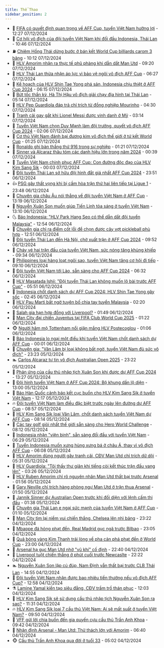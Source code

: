 ```yaml
---
title: Thể Thao
sidebar_position: 2
---
```


<!-- dantri-the-thao:START -->
- 🎡 [FIFA có quyết định quan trọng về AFF Cup, tuyển Việt Nam hưởng lợi](https://dantri.com.vn/the-thao/fifa-co-quyet-dinh-quan-trong-ve-aff-cup-tuyen-viet-nam-huong-loi-20241207192703046.htm) - 12:27 07/12/2024
- 💯 [Cơ hội vô địch của đội tuyển Việt Nam khi đối đầu Indonesia, Thái Lan](https://dantri.com.vn/the-thao/co-hoi-vo-dich-cua-doi-tuyen-viet-nam-khi-doi-dau-indonesia-thai-lan-20241207121025898.htm) - 10:46 07/12/2024
- ⛽️ [Chiêm Hồng Thái dừng bước ở bán kết World Cup billiards carom 3 băng](https://dantri.com.vn/the-thao/chiem-hong-thai-dung-buoc-o-ban-ket-world-cup-billiards-carom-3-bang-20241207170928394.htm) - 10:12 07/12/2024
- 💃 [HLV Amorim nhận ra thực tế phũ phàng khi dẫn dắt Man Utd](https://dantri.com.vn/the-thao/hlv-amorim-nhan-ra-thuc-te-phu-phang-khi-dan-dat-man-utd-20241207162019536.htm) - 09:20 07/12/2024
- 🌈 [HLV Thái Lan thừa nhận áp lực vì bảo vệ ngôi vô địch AFF Cup](https://dantri.com.vn/the-thao/hlv-thai-lan-thua-nhan-ap-luc-vi-bao-ve-ngoi-vo-dich-aff-cup-20241207132635094.htm) - 06:27 07/12/2024
- 🦅 [Kế hoạch của HLV Shin Tae Yong phá sản, Indonesia chịu thiệt ở AFF Cup 2024](https://dantri.com.vn/the-thao/ke-hoach-cua-hlv-shin-tae-yong-pha-san-indonesia-chiu-thiet-o-aff-cup-2024-20241207124517147.htm) - 06:15 07/12/2024
- 🌝 [Bứt tốc thần kỳ, Hà Thị Hậu vô địch giải chạy địa hình tại Thái Lan](https://dantri.com.vn/the-thao/but-toc-than-ky-ha-thi-hau-vo-dich-giai-chay-dia-hinh-tai-thai-lan-20241207120005321.htm) - 05:14 07/12/2024
- 🚀 [HLV Pep Guardiola đáp trả chỉ trích từ đồng nghiệp Mourinho](https://dantri.com.vn/the-thao/hlv-pep-guardiola-dap-tra-chi-trich-tu-dong-nghiep-mourinho-20241207092820223.htm) - 04:30 07/12/2024
- 🎉 [Tranh cãi gay gắt khi Lionel Messi được vinh danh ở Mỹ](https://dantri.com.vn/the-thao/tranh-cai-gay-gat-khi-lionel-messi-duoc-vinh-danh-o-my-20241207101411465.htm) - 03:14 07/12/2024
- 📝 [Tuyển Việt Nam chọn Duy Mạnh làm đội trưởng, quyết vô địch AFF Cup 2024](https://dantri.com.vn/the-thao/tuyen-viet-nam-chon-duy-manh-lam-doi-truong-quyet-vo-dich-aff-cup-2024-20241207085755333.htm) - 02:06 07/12/2024
- 🦄 [Cơ thủ Việt Nam đánh bại đương kim vô địch thế giới ở tứ kết World Cup](https://dantri.com.vn/the-thao/co-thu-viet-nam-danh-bai-duong-kim-vo-dich-the-gioi-o-tu-ket-world-cup-20241207081640282.htm) - 01:25 07/12/2024
- 🎉 [Ronaldo ghi bàn thắng thứ 916 trong sự nghiệp](https://dantri.com.vn/the-thao/ronaldo-ghi-ban-thang-thu-916-trong-su-nghiep-20241207081216543.htm) - 01:21 07/12/2024
- 💼 [Sinner và Alcaraz thâu tóm các danh hiệu lớn trong năm 2024](https://dantri.com.vn/the-thao/sinner-va-alcaraz-thau-tom-cac-danh-hieu-lon-trong-nam-2024-20241207073134888.htm) - 00:39 07/12/2024
- 🤡 [Tuyển Việt Nam chinh phục AFF Cup: Con đường độc đạo của HLV Kim Sang Sik](https://dantri.com.vn/the-thao/tuyen-viet-nam-chinh-phuc-aff-cup-con-duong-doc-dao-cua-hlv-kim-sang-sik-20241207011533625.htm) - 00:03 07/12/2024
- 🦆 [Đội tuyển Thái Lan sở hữu đội hình đắt giá nhất AFF Cup 2024](https://dantri.com.vn/the-thao/doi-tuyen-thai-lan-so-huu-doi-hinh-dat-gia-nhat-aff-cup-2024-20241206231156678.htm) - 23:51 06/12/2024
- 👍 [PSG gây thất vọng khi bị cầm hòa trận thứ hai liên tiếp tại Ligue 1](https://dantri.com.vn/the-thao/psg-gay-that-vong-khi-bi-cam-hoa-tran-thu-hai-lien-tiep-tai-ligue-1-20241207063227222.htm) - 23:48 06/12/2024
- 💼 [Chuyên gia châu Âu nói thẳng về đội tuyển Việt Nam ở AFF Cup](https://dantri.com.vn/the-thao/chuyen-gia-chau-au-noi-thang-ve-doi-tuyen-viet-nam-o-aff-cup-20241206201931922.htm) - 13:19 06/12/2024
- 🦒 [Nguyễn Xuân Son muốn giúp Tiến Linh tỏa sáng ở tuyển Việt Nam](https://dantri.com.vn/the-thao/nguyen-xuan-son-muon-giup-tien-linh-toa-sang-o-tuyen-viet-nam-20241206200835676.htm) - 13:10 06/12/2024
- 🌜 [Báo Indonesia: &quot;HLV Park Hang Seo có thể dẫn dắt đội tuyển Malaysia&quot;](https://dantri.com.vn/the-thao/bao-indonesia-hlv-park-hang-seo-co-the-dan-dat-doi-tuyen-malaysia-20241206192148911.htm) - 12:54 06/12/2024
- 🦆 [Chuyên gia chỉ ra điểm cốt lỗi để chọn được cây vợt pickleball phù hợp](https://dantri.com.vn/the-thao/chuyen-gia-chi-ra-diem-cot-loi-de-chon-duoc-cay-vot-pickleball-phu-hop-20241206171614043.htm) - 12:51 06/12/2024
- 💪 [Đội tuyển Thái Lan đến Hà Nội, chờ xuất trận ở AFF Cup 2024](https://dantri.com.vn/the-thao/doi-tuyen-thai-lan-den-ha-noi-cho-xuat-tran-o-aff-cup-2024-20241206155042996.htm) - 09:52 06/12/2024
- 🧠 [Cháy vé hai trận đấu của tuyển Việt Nam, sức nóng tăng khủng khiếp](https://dantri.com.vn/the-thao/chay-ve-hai-tran-dau-cua-tuyen-viet-nam-suc-nong-tang-khung-khiep-20241206163433589.htm) - 09:34 06/12/2024
- 🦄 [Philippines loại hàng loạt ngôi sao, tuyển Việt Nam tăng cơ hội đi tiếp](https://dantri.com.vn/the-thao/philippines-loai-hang-loat-ngoi-sao-tuyen-viet-nam-tang-co-hoi-di-tiep-20241206160859489.htm) - 09:10 06/12/2024
- 🥸 [Đội tuyển Việt Nam tới Lào, sẵn sàng cho AFF Cup 2024](https://dantri.com.vn/the-thao/doi-tuyen-viet-nam-toi-lao-san-sang-cho-aff-cup-2024-20241206125742926.htm) - 06:32 06/12/2024
- 🤠 [HLV Masatada Ishii: &quot;Đội tuyển Thái Lan không muốn lộ bài trước AFF Cup&quot;](https://dantri.com.vn/the-thao/hlv-masatada-ishii-doi-tuyen-thai-lan-khong-muon-lo-bai-truoc-aff-cup-20241206125129980.htm) - 05:51 06/12/2024
- 👺 [Indonesia chốt danh sách dự AFF Cup 2024: HLV Shin Tae Yong gây sốc](https://dantri.com.vn/the-thao/indonesia-chot-danh-sach-du-aff-cup-2024-hlv-shin-tae-yong-gay-soc-20241206092222447.htm) - 02:45 06/12/2024
- 📝 [HLV Pau Marti bất ngờ tuyên bố chia tay tuyển Malaysia](https://dantri.com.vn/the-thao/hlv-pau-marti-bat-ngo-tuyen-bo-chia-tay-tuyen-malaysia-20241206084808328.htm) - 02:20 06/12/2024
- 🦆 [Salah gia hạn hợp đồng với Liverpool?](https://dantri.com.vn/the-thao/salah-gia-han-hop-dong-voi-liverpool-20241206075234353.htm) - 01:49 06/12/2024
- 🥳 [Man City đại chiến Juventus tại FIFA Club World Cup 2025](https://dantri.com.vn/the-thao/man-city-dai-chien-juventus-tai-fifa-club-world-cup-2025-20241206073043690.htm) - 01:22 06/12/2024
- 🐵 [Người hâm mộ Tottenham nổi giận mắng HLV Postecoglou](https://dantri.com.vn/the-thao/nguoi-ham-mo-tottenham-noi-gian-mang-hlv-postecoglou-20241206080518311.htm) - 01:06 06/12/2024
- 🤩 [Báo Indonesia lo ngại một điều khi tuyển Việt Nam chốt danh sách dự AFF Cup](https://dantri.com.vn/the-thao/bao-indonesia-lo-ngai-mot-dieu-khi-tuyen-viet-nam-chot-danh-sach-du-aff-cup-20241206004939333.htm) - 00:01 06/12/2024
- 🤠 [Chuyên gia: &quot;Văn Lâm bị loại không bất ngờ, tuyển Việt Nam đủ sức vô địch&quot;](https://dantri.com.vn/the-thao/chuyen-gia-van-lam-bi-loai-khong-bat-ngo-tuyen-viet-nam-du-suc-vo-dich-20241205235912758.htm) - 23:23 05/12/2024
- 🏊 [Carlos Alcaraz tự tin vô địch Australian Open 2025](https://dantri.com.vn/the-thao/carlos-alcaraz-tu-tin-vo-dich-australian-open-2025-20241206064147578.htm) - 23:22 05/12/2024
- 🗽 [Phản ứng của cầu thủ nhập tịch Xuân Son khi được dự AFF Cup 2024](https://dantri.com.vn/the-thao/phan-ung-cua-cau-thu-nhap-tich-xuan-son-khi-duoc-du-aff-cup-2024-20241205202717594.htm) - 13:27 05/12/2024
- 🚀 [Đội hình tuyển Việt Nam ở AFF Cup 2024: Bộ khung dần lộ diện](https://dantri.com.vn/the-thao/doi-hinh-tuyen-viet-nam-o-aff-cup-2024-bo-khung-dan-lo-dien-20241205200002536.htm) - 13:00 05/12/2024
- 🎉 [Báo Hàn Quốc cảnh báo kết cục buồn cho HLV Kim Sang Sik ở tuyển Việt Nam](https://dantri.com.vn/the-thao/bao-han-quoc-canh-bao-ket-cuc-buon-cho-hlv-kim-sang-sik-o-tuyen-viet-nam-20241205191741734.htm) - 12:17 05/12/2024
- 🔥 [Đội tuyển Việt Nam làm điều đặc biệt trước ngày lên đường dự AFF Cup](https://dantri.com.vn/the-thao/doi-tuyen-viet-nam-lam-dieu-dac-biet-truoc-ngay-len-duong-du-aff-cup-20241205155648234.htm) - 08:57 05/12/2024
- 🎉 [HLV Kim Sang Sik loại Văn Lâm, chốt danh sách tuyển Việt Nam dự AFF Cup](https://dantri.com.vn/the-thao/hlv-kim-sang-sik-loai-van-lam-chot-danh-sach-tuyen-viet-nam-du-aff-cup-20241205151447446.htm) - 08:14 05/12/2024
- 🎡 [Các tay golf giỏi nhất thế giới sẵn sàng cho Hero World Challenge](https://dantri.com.vn/the-thao/cac-tay-golf-gioi-nhat-the-gioi-san-sang-cho-hero-world-challenge-20241205122621313.htm) - 08:12 05/12/2024
- 🐻 [Indonesia nhận &quot;viện binh&quot;, sẵn sàng đối đầu với tuyển Việt Nam](https://dantri.com.vn/the-thao/indonesia-nhan-vien-binh-san-sang-doi-dau-voi-tuyen-viet-nam-20241205132848261.htm) - 06:29 05/12/2024
- 🌊 [Tuyển Indonesia muốn xưng hùng xưng bá ở châu Á, thay vì vô địch AFF Cup](https://dantri.com.vn/the-thao/tuyen-indonesia-muon-xung-hung-xung-ba-o-chau-a-thay-vi-vo-dich-aff-cup-20241205130757332.htm) - 06:08 05/12/2024
- 💃 [HLV Amorim dùng người gây tranh cãi, CĐV Man Utd chỉ trích dữ dội](https://dantri.com.vn/the-thao/hlv-amorim-dung-nguoi-gay-tranh-cai-cdv-man-utd-chi-trich-du-doi-20241205123005282.htm) - 05:31 05/12/2024
- 🤔 [HLV Guardiola: &quot;Tôi thấy thư giãn khi tiếng còi kết thúc trận đấu vang lên&quot;](https://dantri.com.vn/the-thao/hlv-guardiola-toi-thay-thu-gian-khi-tieng-coi-ket-thuc-tran-dau-vang-len-20241205094712373.htm) - 03:26 05/12/2024
- 🤭 [HLV Ruben Amorim chỉ rõ nguyên nhân Man Utd thất bại trước Arsenal](https://dantri.com.vn/the-thao/hlv-ruben-amorim-chi-ro-nguyen-nhan-man-utd-that-bai-truoc-arsenal-20241205082928591.htm) - 01:56 05/12/2024
- 👹 [Gary Neville chỉ trích hàng phòng ngự Man Utd ở trận thua Arsenal](https://dantri.com.vn/the-thao/gary-neville-chi-trich-hang-phong-ngu-man-utd-o-tran-thua-arsenal-20241205081832382.htm) - 01:50 05/12/2024
- 🗽 [Jannik Sinner dự Australian Open trước khi đối diện với lệnh cấm thi đấu](https://dantri.com.vn/the-thao/jannik-sinner-du-australian-open-truoc-khi-doi-dien-voi-lenh-cam-thi-dau-20241205083617335.htm) - 01:38 05/12/2024
- 🥳 [Chuyên gia Thái Lan e ngại sức mạnh của tuyển Việt Nam ở AFF Cup](https://dantri.com.vn/the-thao/chuyen-gia-thai-lan-e-ngai-suc-manh-cua-tuyen-viet-nam-o-aff-cup-20241205000022172.htm) - 01:10 05/12/2024
- 💃 [Man City tìm lại niềm vui chiến thắng, Chelsea lên nhì bảng](https://dantri.com.vn/the-thao/man-city-tim-lai-niem-vui-chien-thang-chelsea-len-nhi-bang-20241205061559477.htm) - 23:22 04/12/2024
- 🧰 [Mbappe đá hỏng phạt đền, Real Madrid gục ngã trước Bilbao](https://dantri.com.vn/the-thao/mbappe-da-hong-phat-den-real-madrid-guc-nga-truoc-bilbao-20241205060532430.htm) - 23:05 04/12/2024
- 💪 [Quả bóng vàng Kim Thanh trải lòng về pha cản phá phạt đền ở World Cup](https://dantri.com.vn/the-thao/qua-bong-vang-kim-thanh-trai-long-ve-pha-can-pha-phat-den-o-world-cup-20241204081956781.htm) - 23:00 04/12/2024
- 🚀 [Arsenal hạ gục Man Utd nhờ &quot;vũ khí&quot; cố định](https://dantri.com.vn/the-thao/arsenal-ha-guc-man-utd-nho-vu-khi-co-dinh-20241205054000792.htm) - 22:40 04/12/2024
- 🤠 [Liverpool tuột chiến thắng ở phút cuối trước Newcaslte](https://dantri.com.vn/the-thao/liverpool-tuot-chien-thang-o-phut-cuoi-truoc-newcaslte-20241205052212076.htm) - 22:22 04/12/2024
- 🏊 [Nguyễn Xuân Son lập cú đúp, Nam Định vẫn thất bại trước CLB Thái Lan](https://dantri.com.vn/the-thao/nguyen-xuan-son-lap-cu-dup-nam-dinh-van-that-bai-truoc-clb-thai-lan-20241204214743816.htm) - 14:55 04/12/2024
- 🦄 [Đội tuyển Việt Nam nhận được bao nhiêu tiền thưởng nếu vô địch AFF Cup?](https://dantri.com.vn/the-thao/doi-tuyen-viet-nam-nhan-duoc-bao-nhieu-tien-thuong-neu-vo-dich-aff-cup-20241204195836659.htm) - 12:58 04/12/2024
- ⚗️ [Lamine Yamal kiến tạo siêu đẳng, CĐV trầm trồ thán phục](https://dantri.com.vn/the-thao/lamine-yamal-kien-tao-sieu-dang-cdv-tram-tro-than-phuc-20241204185756318.htm) - 12:03 04/12/2024
- 🥷 [HLV Kim Sang Sik sẽ sử dụng cầu thủ nhập tịch Nguyễn Xuân Son ra sao?](https://dantri.com.vn/the-thao/hlv-kim-sang-sik-se-su-dung-cau-thu-nhap-tich-nguyen-xuan-son-ra-sao-20241204181306198.htm) - 11:31 04/12/2024
- 🔥 [HLV Kim Sang Sik loại 7 cầu thủ Việt Nam: Ai sẽ mất suất ở tuyển Việt Nam?](https://dantri.com.vn/the-thao/hlv-kim-sang-sik-loai-7-cau-thu-viet-nam-ai-se-mat-suat-o-tuyen-viet-nam-20241204125054441.htm) - 09:50 04/12/2024
- 🦅 [VFF gửi lời chia buồn đến gia quyến cựu cầu thủ Trần Anh Khoa](https://dantri.com.vn/the-thao/vff-gui-loi-chia-buon-den-gia-quyen-cuu-cau-thu-tran-anh-khoa-20241204155526610.htm) - 09:42 04/12/2024
- 🌝 [Nhận định Arsenal - Man Utd: Thử thách lớn với Amorim](https://dantri.com.vn/the-thao/nhan-dinh-arsenal-man-utd-thu-thach-lon-voi-amorim-20241204133354248.htm) - 06:40 04/12/2024
- 🐵 [Cầu thủ Trần Anh Khoa qua đời ở tuổi 33](https://dantri.com.vn/the-thao/cau-thu-tran-anh-khoa-qua-doi-o-tuoi-33-20241204115915131.htm) - 05:02 04/12/2024<!-- dantri-the-thao:END -->
